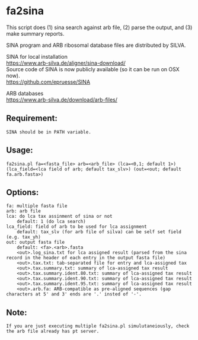 # fa2sina

This script does (1) sina search against arb file, (2) parse the output, and (3) make summary reports.  

SINA program and ARB ribosomal database files are distributed by SILVA. 

SINA for local installation  
https://www.arb-silva.de/aligner/sina-download/  
Source code of SINA is now publicly available (so it can be run on OSX now).  
https://github.com/epruesse/SINA  

ARB databases  
https://www.arb-silva.de/download/arb-files/  

## Requirement: 
	SINA should be in PATH variable.

## Usage: 
	fa2sina.pl fa=<fasta_file> arb=<arb_file> (lca=<0,1; default 1>) (lca_field=<lca field of arb; default tax_slv>) (out=<out; default fa.arb.fasta>)
	
## Options:
	fa: multiple fasta file
	arb: arb file
	lca: do lca tax assinment of sina or not
		default: 1 (do lca search)
	lca_field: field of arb to be used for lca assignment
		default: tax_slv (for arb file of silva) can be self set field (e.g. tax_yh)
	out: output fasta file
		default: <fa>.<arb>.fasta
		<out>.log_sina.txt for lca assigned result (parsed from the sina record in the header of each entry in the output fasta file)
		<out>.tax.txt: tab-separated file for entry and lca-assigned tax
		<out>.tax.summary.txt: summary of lca-assigned tax result
		<out>.tax.summary.ident.80.txt: summary of lca-assigned tax result
		<out>.tax.summary.ident.90.txt: summary of lca-assigned tax result
		<out>.tax.summary.ident.95.txt: summary of lca-assigned tax result
		<out>.arb.fa: ARB-compatible as pre-aligned sequences (gap characters at 5' and 3' ends are '.' insted of '-'. 

## Note:
	If you are just executing multiple fa2sina.pl simulutaneiously, check the arb file already has pt server. 
      
